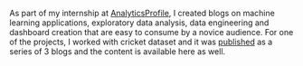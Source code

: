As part of my internship at [AnalyticsProfile](https://analyticsprofile.com/), I created blogs on machine learning applications, exploratory data analysis, data engineering and dashboard creation that are easy to consume by a novice audience. For one of the projects, I worked with cricket dataset and it was [published](https://analyticsprofile.com/category/analytics-in-cricket/?utm_source=homepage-button-2) as a series of 3 blogs and the content is available here as well.
